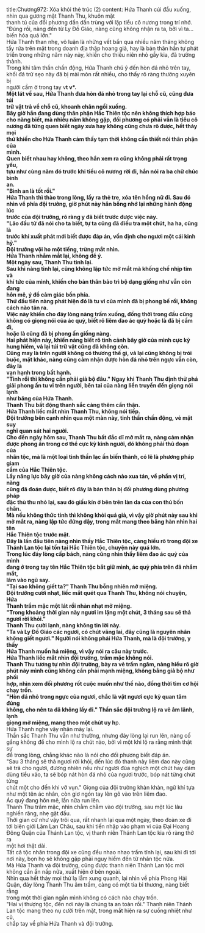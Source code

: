 title:Chương972: Xóa khỏi thẻ trúc (2)
content:
Hứa Thanh cúi đầu xuống, nhìn qua gương mặt Thanh Thu, khuôn mặt<br>thanh tú của đối phương dần dần trùng với lặp tiểu cô nương trong trí nhớ.<br>"Đúng rồi, nàng đến từ Ly Đồ Giáo, nàng cũng không nhận ra ta, bởi vì ta…<br>biến hóa quá lớn."<br>Hứa Thanh than nhẹ, vô luận là những vết bẩn qua nhiều năm tháng không<br>tẩy rửa trên mặt trong doanh địa thập hoang giả, hay là bản thân hắn tự phát<br>triển trong những năm này này, khiến cho thiếu niên nhỏ gầy kia, đã trưởng<br>thành.<br>Trong khi tâm thần chấn động, Hứa Thanh chú ý đến hòn đá nhỏ trên tay,<br>khối đá trừ sẹo này đã bị mài mòn rất nhiều, cho thấy rõ ràng thường xuyên bị<br>người cầm ở trong tay v**t v*.<br>Một lát về sau, Hứa Thanh đưa hòn đá nhỏ trong tay lại chỗ cũ, cũng đưa túi<br>trữ vật trả về chỗ cũ, khoanh chân ngồi xuống.<br>Bây giờ hắn đang dùng thân phận Hắc Thiên tộc nên không thích hợp báo<br>cho nàng biết, mà nhiều năm không gặp, đối phương có phải vẫn là tiểu cô<br>nương đã từng quen biết ngày xưa hay không cũng chưa rõ được, hết thảy mọi<br>thứ khiến cho Hứa Thanh cảm thấy tạm thời không cần thiết nói thân phận của<br>mình.<br>Quen biết nhau hay không, theo hắn xem ra cũng không phải rất trọng yếu,<br>tựu như cùng năm đó trước khi tiểu cô nương rời đi, hắn nói ra ba chữ chúc bình<br>an.<br>"Bình an là tốt rồi."<br>Hứa Thanh thì thào trong lòng, lấy ra thẻ tre, xóa tên hồng nữ đi. Sau đó<br>nhìn về phía đội trưởng, giờ phút này hắn bỗng nhớ lại những hành động lúc<br>trước của đội trưởng, rõ ràng y đã biết trước được việc này.<br>"Lão đầu tử đã nói cho ta biết, tự ta cũng đã điều tra một chút, ha ha, cũng là<br>trước khi xuất phát mới biết được đáp án, vốn định cho ngươi một cái kinh hỷ."<br>Đội trưởng vội ho một tiếng, trừng mắt nhìn.<br>Hứa Thanh nhắm mắt lại, không để ý.<br>Một ngày sau, Thanh Thu tỉnh lại.<br>Sau khi nàng tỉnh lại, cũng không lập tức mở mắt mà khống chế nhịp tim và<br>khí tức của mình, khiến cho bản thân bảo trì bộ dạng giống như vẫn còn đang<br>hôn mê, ý đồ cảm giác bốn phía.<br>Thứ đầu tiên nàng phát hiện đó là tu vi của mình đã bị phong bế rồi, không<br>cách nào tản ra.<br>Việc này khiến cho đáy lòng nàng trầm xuống, đồng thời trong đầu cũng<br>không có giọng nói của ác quỷ, biết rõ liêm đao ác quỷ hoặc là đã bị cầm đi,<br>hoặc là cũng đã bị phong ấn giống nàng.<br>Hai phát hiện này, khiến nàng biết rõ tình cảnh bây giờ của mình cực kỳ<br>hung hiểm, vả lại túi trữ vật cũng đã không còn.<br>Cũng may là trên người không có thương thế gì, vả lại cũng không bị trói<br>buộc, mặt khác, nàng cũng cảm nhận được hòn đá nhỏ trên ngực vẫn còn, đây là<br>vạn hạnh trong bất hạnh.<br>"Tỉnh rồi thì không cần phải giả bộ đâu." Ngay khi Thanh Thu định thử phá<br>giải phong ấn tu vi trên người, bên tai của nàng liền truyền đến giọng nói lạnh<br>như băng của Hứa Thanh.<br>Thanh Thu bất động thanh sắc càng thêm cẩn thận.<br>Hứa Thanh liếc mắt nhìn Thanh Thu, không nói tiếp.<br>Đội trưởng bên cạnh nhìn qua một màn này, tinh thần chấn động, vẻ mặt suy<br>nghĩ quan sát hai người.<br>Cho đến ngày hôm sau, Thanh Thu bất đắc dĩ mở mắt ra, nàng cảm nhận<br>được phong ấn trong cơ thể cực kỳ kinh người, đó không phải thủ đoạn của<br>nhân tộc, mà là một loại tinh thần lạc ấn biến thành, có lẽ là phương pháp giam<br>cầm của Hắc Thiên tộc.<br>Lấy năng lực bây giờ của nàng không cách nào xua tán, về phần vị trí, nàng<br>cũng đã đoán được, biết rõ đây là bản thân bị đối phương dùng phương pháp<br>đặc thù thu nhỏ lại, sau đó giấu kín ở bên trên làn da của con thú bốn chân.<br>Mà nếu không thức tỉnh thì không khỏi quá giả, vì vậy giờ phút này sau khi<br>mở mắt ra, nàng lập tức đứng dậy, trong mắt mang theo băng hàn nhìn hai tên<br>Hắc Thiên tộc trước mặt.<br>Đây là lần đầu tiên nàng nhìn thấy Hắc Thiên tộc, càng hiểu rõ trong đội xe<br>Thánh Lan tộc lại tồn tại Hắc Thiên tộc, chuyện này quá lớn.<br>Trong lúc đáy lòng cấp bách, nàng cũng nhìn thấy liêm đao ác quỷ của mình<br>đang ở trong tay tên Hắc Thiên tộc bắt giữ mình, ác quỷ phía trên đã nhắm mắt,<br>lâm vào ngủ say.<br>"Tại sao không giết ta?" Thanh Thu bỗng nhiên mở miệng.<br>Đội trưởng cười nhạt, liếc mắt quét qua Thanh Thu, không nói chuyện, Hứa<br>Thanh trầm mặc một lát rồi nhàn nhạt mở miệng.<br>"Trong khoảng thời gian này ngươi im lặng một chút, 3 tháng sau sẽ thả<br>ngươi rời khỏi."<br>Thanh Thu cười lạnh, nàng không tin lời này.<br>"Ta và Ly Đồ Giáo các ngươi, có chút vãng lai, đây cũng là nguyên nhân<br>không giết ngươi." Người nói không phải Hứa Thanh, mà là đội trưởng, y thấy<br>Hứa Thanh muốn há miệng, vì vậy nói ra câu này trước.<br>Hứa Thanh liếc mắt nhìn đội trưởng, trầm mặc không nói.<br>Thanh Thu tương tự nhìn đội trưởng, bày ra vẻ trầm ngâm, nàng hiểu rõ giờ<br>phút này mình cũng không cần phải mạnh miệng, không bằng giả bộ như phối<br>hợp, nhìn xem đối phương rốt cuộc muốn như thế nào, đồng thời tìm cơ hội<br>chạy trốn.<br>"Hòn đá nhỏ trong ngực của ngươi, chắc là vật ngươi cực kỳ quan tâm đúng<br>không, cho nên ta đã không lấy đi." Thần sắc đội trưởng lộ ra vẻ âm lãnh, lạnh<br>giọng mở miệng, mang theo một chút uy h**p.<br>Hứa Thanh nghe vậy nhăn mày lại.<br>Thần sắc Thanh Thu vẫn như thường, nhưng đáy lòng lại run lên, nàng cố<br>gắng không để cho mình lộ ra chút nào, bởi vì một khi lộ ra rằng mình thật sự<br>để trong lòng, chẳng khác nào là nói cho đối phương biết đáp án.<br>"Sau 3 tháng sẽ thả ngươi rời khỏi, đến lúc đó thanh này liêm đao này cũng<br>sẽ trả cho ngươi, đương nhiên nếu như ngươi đùa nghịch một chút hay dám<br>dùng tiểu xảo, ta sẽ bóp nát hòn đá nhỏ của ngươi trước, bóp nát từng chút từng<br>chút một cho đến khi vỡ vụn." Giọng của đội trưởng khàn khàn, ngữ khí tựa<br>như một tên ác nhân, còn giơ ngón tay lên gõ vào trên liêm đao.<br>Ác quỷ đang hôn mê, lần nữa run lên.<br>Thanh Thu trầm mặc, nhìn chằm chằm vào đội trưởng, sau một lúc lâu<br>nghiến răng, nhẹ gật đầu.<br>Thời gian cứ như vậy trôi qua, rất nhanh lại qua một ngày, theo đoàn xe đi<br>tới biên giới Lâm Lan Châu, sau khi tiến nhập vào phạm vi của Đại Hoang<br>Đông Quận của Thánh Lan tộc, vị thanh niên Thánh Lan tộc kia rõ ràng thở ra<br>một hơi thật dài.<br>Tất cả tộc nhân trong đội xe cũng đều nhao nhao trầm tĩnh lại, sau khi đi tới<br>nơi này, bọn họ sẽ không gặp phải nguy hiểm đến từ nhân tộc nữa.<br>Mà Hứa Thanh và đội trưởng, cũng được thanh niên Thánh Lan tộc mời<br>không cần ẩn nấp nữa, xuất hiện ở bên ngoài.<br>Nhìn qua hết thảy mọi thứ lạ lẫm xung quanh, lại nhìn về phía Phong Hải<br>Quận, đáy lòng Thanh Thu âm trầm, càng có một tia bi thương, nàng biết rằng<br>trong một thời gian ngắn mình không có cách nào chạy trốn.<br>"Hai vị thượng tộc, đến nơi này là chúng ta an toàn rồi." Thanh niên Thánh<br>Lan tộc mang theo nụ cười trên mặt, trong mắt hiện ra sự cuồng nhiệt như cũ,<br>chắp tay về phía Hứa Thanh và đội trưởng.